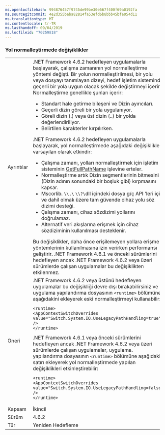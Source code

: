 ```yaml
---
ms.openlocfilehash: 994876457f9745de99be30e567f400f69a0192fa
ms.sourcegitcommit: 4e2d355baba82814fa53efd6b8bbb45bfe054d11
ms.translationtype: MT
ms.contentlocale: tr-TR
ms.lasthandoff: 09/04/2019
ms.locfileid: "70259818"
---
```

### <a name="changes-in-path-normalization"></a>Yol normalleştirmede değişiklikler

|   |   |
|---|---|
|Ayrıntılar|.NET Framework 4.6.2 hedefleyen uygulamalarla başlayarak, çalışma zamanının yol normalleştirme yöntemi değişti. Bir yolun normalleştirilmesi, bir yolu veya dosyayı tanımlayan dizeyi, hedef işletim sisteminde geçerli bir yola uygun olacak şekilde değiştirmeyi içerir. Normalleştirme genellikle şunları içerir:<ul><li>Standart hale getirme bileşeni ve Dizin ayırıcıları.</li><li>Geçerli dizin göreli bir yola uygulanıyor.</li><li>Göreli dizin (.) veya üst dizin (..) bir yolda değerlendiriliyor.</li><li>Belirtilen karakterler kırpılırken.</li></ul>.NET Framework 4.6.2 hedefleyen uygulamalarla başlayarak, yol normalleştirmede aşağıdaki değişiklikler varsayılan olarak etkindir:<ul><li>Çalışma zamanı, yolları normalleştirmek için işletim sisteminin [GetFullPathName](https://docs.microsoft.com/windows/desktop/api/fileapi/nf-fileapi-getfullpathnamew) işlevine erteler.</li><li>Normalleştirme artık Dizin segmentlerinin bitmesini (Dizin adının sonundaki bir boşluk gibi) kırpmasını kapsar.</li><li>Mscorlib. `\\.\` `\\?\`dll içindeki dosya g/ç API 'leri için ve dahil olmak üzere tam güvende cihaz yolu söz dizimi desteği.</li><li>Çalışma zamanı, cihaz sözdizimi yollarını doğrulamaz.</li><li>Alternatif veri akışlarına erişmek için cihaz sözdiziminin kullanılması desteklenir.</li></ul>Bu değişiklikler, daha önce erişilemeyen yollara erişme yöntemlerinin kullanılmasına izin verirken performansı geliştirir. .NET Framework 4.6.1 ve önceki sürümlerini hedefleyen ancak .NET Framework 4.6.2 veya üzeri sürümlerde çalışan uygulamalar bu değişiklikten etkilenmez.|
|Öneri|.NET Framework 4.6.2 veya üstünü hedefleyen uygulamalar bu değişikliği devre dışı bırakabilirsiniz ve uygulama yapılandırma dosyasının <code>&lt;runtime&gt;</code> bölümüne aşağıdakini ekleyerek eski normalleştirmeyi kullanabilir:<pre><code class="lang-xml">&lt;runtime&gt;&#13;&#10;&lt;AppContextSwitchOverrides value=&quot;Switch.System.IO.UseLegacyPathHandling=true&quot; /&gt;&#13;&#10;&lt;/runtime&gt;&#13;&#10;</code></pre>.NET Framework 4.6.1 veya önceki sürümlerini hedefleyen ancak .NET Framework 4.6.2 veya üzeri sürümlerde çalışan uygulamalar, uygulama. yapılandırma dosyasının <code>&lt;runtime&gt;</code> bölümüne aşağıdaki satırı ekleyerek yol normalleştirmede yapılan değişiklikleri etkinleştirebilir:<pre><code class="lang-xml">&lt;runtime&gt;&#13;&#10;&lt;AppContextSwitchOverrides value=&quot;Switch.System.IO.UseLegacyPathHandling=false&quot; /&gt;&#13;&#10;&lt;/runtime&gt;&#13;&#10;</code></pre>|
|Kapsam|İkincil|
|Sürüm|4.6.2|
|Tür|Yeniden Hedefleme|
